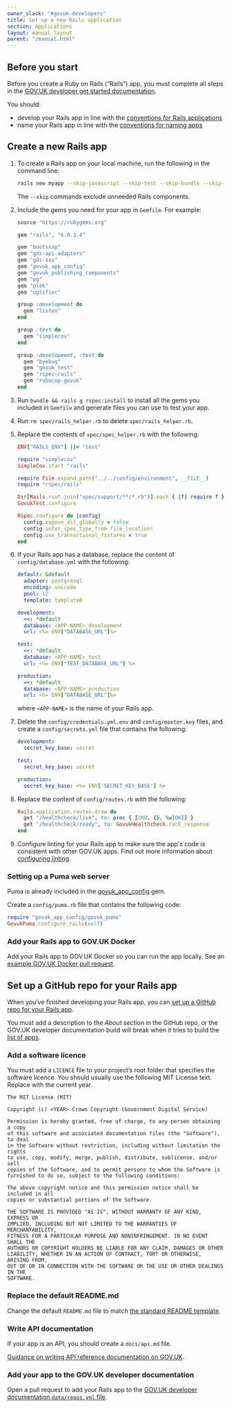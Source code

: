 ```yaml
---
owner_slack: "#govuk-developers"
title: Set up a new Rails application
section: Applications
layout: manual_layout
parent: "/manual.html"
---
```


[mit-license]: https://en.wikipedia.org/wiki/MIT_License
[docs-applications]: https://github.com/trade-tariff/trade-tariff-tech-docs/blob/main/data/repos.yml
[get-started]: /manual/get-started.html
[linting]: /manual/configure-linting.html
[rails-conv]: /manual/conventions-for-rails-applications.html
[naming]: /manual/naming.html
[auto-config]: /manual/github.html
[app-list]: /#applications

## Before you start

Before you create a Ruby on Rails (“Rails”) app, you must complete all steps in the [GOV.UK developer get started documentation][get-started].

You should:

- develop your Rails app in line with the [conventions for Rails applications][rails-conv]
- name your Rails app in line with the [conventions for naming apps][naming]

## Create a new Rails app

1. To create a Rails app on your local machine, run the following in the command line:

    ```sh
    rails new myapp --skip-javascript --skip-test --skip-bundle --skip-spring --skip-action-cable --skip-action-mailer --skip-active-storage
    ```

    The `--skip` commands exclude unneeded Rails components.

1. Include the gems you need for your app in `Gemfile`. For example:

    ```rb
    source "https://rubygems.org"

    gem "rails", "6.0.3.4"

    gem "bootsnap"
    gem "gds-api-adapters"
    gem "gds-sso"
    gem "govuk_app_config"
    gem "govuk_publishing_components"
    gem "pg"
    gem "plek"
    gem "uglifier"

    group :development do
      gem "listen"
    end

    group :test do
      gem "simplecov"
    end

    group :development, :test do
      gem "byebug"
      gem "govuk_test"
      gem "rspec-rails"
      gem "rubocop-govuk"
    end
    ```

1. Run `bundle && rails g rspec:install` to install all the gems you included in `Gemfile` and generate files you can use to test your app.

1. Run `rm spec/rails_helper.rb` to delete `spec/rails_helper.rb`.

1. Replace the contents of `spec/spec_helper.rb` with the following:

    ```rb
    ENV["RAILS_ENV"] ||= "test"

    require "simplecov"
    SimpleCov.start "rails"

    require File.expand_path("../../config/environment", __FILE__)
    require "rspec/rails"

    Dir[Rails.root.join("spec/support/**/*.rb")].each { |f| require f }
    GovukTest.configure

    RSpec.configure do |config|
      config.expose_dsl_globally = false
      config.infer_spec_type_from_file_location!
      config.use_transactional_fixtures = true
    end
    ```

1. If your Rails app has a database, replace the content of `config/database.yml` with the following:

    ```yaml
    default: &default
      adapter: postgresql
      encoding: unicode
      pool: 12
      template: template0

    development:
      <<: *default
      database: <APP-NAME>_development
      url: <%= ENV["DATABASE_URL"]%>

    test:
      <<: *default
      database: <APP-NAME>_test
      url: <%= ENV["TEST_DATABASE_URL"] %>

    production:
      <<: *default
      database: <APP-NAME>_production
      url: <%= ENV["DATABASE_URL"]%>
    ```

    where `<APP-NAME>` is the name of your Rails app.

1. Delete the `config/credentials.yml.env` and `config/master.key` files, and create a `config/secrets.yml` file that contains the following:

    ```yaml
    development:
      secret_key_base: secret

    test:
      secret_key_base: secret

    production:
      secret_key_base: <%= ENV['SECRET_KEY_BASE'] %>
    ```

1. Replace the content of `config/routes.rb` with the following:

    ```rb
    Rails.application.routes.draw do
      get "/healthcheck/live", to: proc { [200, {}, %w[OK]] }
      get "/healthcheck/ready", to: GovukHealthcheck.rack_response
    end
    ```

1. Configure linting for your Rails app to make sure the app's code is consistent with other GOV.UK apps. Find out more information about [configuring linting][linting].

### Setting up a Puma web server

Puma is already included in the [govuk_app_config](https://github.com/trade-tariff/govuk_app_config) gem.

Create a `config/puma.rb` file that contains the following code:

  ```rb
  require "govuk_app_config/govuk_puma"
  GovukPuma.configure_rails(self)
  ```

### Add your Rails app to GOV.UK Docker

Add your Rails app to GOV.UK Docker so you can run the app locally. See an [example GOV.UK Docker pull request](https://github.com/alphagov/govuk-docker/pull/465).

## Set up a GitHub repo for your Rails app

When you’ve finished developing your Rails app, you can [set up a GitHub repo for your Rails app][auto-config].

You must add a description to the _About_ section in the GitHub repo, or the GOV.UK developer documentation build will break when it tries to build the [list of apps][app-list].

### Add a software licence

You must add a `LICENCE` file to your project’s root folder that specifies the software licence. You should usually use the following MIT License text. Replace <YEAR> with the current year.

```
The MIT License (MIT)

Copyright (c) <YEAR> Crown Copyright (Government Digital Service)

Permission is hereby granted, free of charge, to any person obtaining a copy
of this software and associated documentation files (the "Software"), to deal
in the Software without restriction, including without limitation the rights
to use, copy, modify, merge, publish, distribute, sublicense, and/or sell
copies of the Software, and to permit persons to whom the Software is
furnished to do so, subject to the following conditions:

The above copyright notice and this permission notice shall be included in all
copies or substantial portions of the Software.

THE SOFTWARE IS PROVIDED "AS IS", WITHOUT WARRANTY OF ANY KIND, EXPRESS OR
IMPLIED, INCLUDING BUT NOT LIMITED TO THE WARRANTIES OF MERCHANTABILITY,
FITNESS FOR A PARTICULAR PURPOSE AND NONINFRINGEMENT. IN NO EVENT SHALL THE
AUTHORS OR COPYRIGHT HOLDERS BE LIABLE FOR ANY CLAIM, DAMAGES OR OTHER
LIABILITY, WHETHER IN AN ACTION OF CONTRACT, TORT OR OTHERWISE, ARISING FROM,
OUT OF OR IN CONNECTION WITH THE SOFTWARE OR THE USE OR OTHER DEALINGS IN THE
SOFTWARE.
```

### Replace the default README.md

Change the default `README.md` file to match [the standard README template](/manual/readmes.html#template-for-new-readmes).

### Write API documentation

If your app is an API, you should create a `docs/api.md` file.

[Guidance on writing API reference documentation on GOV.UK](https://www.gov.uk/guidance/writing-api-reference-documentation).

### Add your app to the GOV.UK developer documentation

Open a pull request to add your Rails app to the [GOV.UK developer documentation `data/repos.yml` file][docs-applications].
